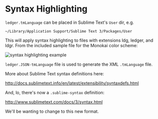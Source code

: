 # Syntax Highlighting

`ledger.tmLanguage` can be placed in Sublime Text's `User` dir, e.g.

    ~/Library/Application Support/Sublime Text 3/Packages/User

This will apply syntax highlighting to files with extensions ldg,
ledger, and ldgr. From the included sample file for the Monokai 
color scheme:

![syntax highlighting
example](../docs/images/ledger-syntax-highlighting-2.png)

`ledger.JSON-tmLanguage` file is used to generate the XML `.tmLanguage`
file.

More about Sublime Text syntax definitions here:

http://docs.sublimetext.info/en/latest/extensibility/syntaxdefs.html

And, lo, there's now a `.sublime-syntax` definition:

http://www.sublimetext.com/docs/3/syntax.html

We'll be wanting to change to this new format.
